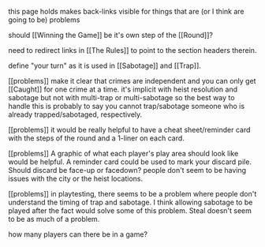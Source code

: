 this page holds makes back-links visible for things that are (or I think are going to be) problems


should [[Winning the Game]] be it's own step of the [[Round]]?

need to redirect links in [[The Rules]] to point to the section headers therein.

define "your turn" as it is used in [[Sabotage]] and [[Trap]].

[[problems]] make it clear that crimes are independent and you can only get [[Caught]] for one crime at a time. it's implicit with heist resolution and sabotage but not with multi-trap or multi-sabotage so the best way to handle this is probably to say you cannot trap/sabotage someone who is already trapped/sabotaged, respectively.

[[problems]] it would be really helpful to have a cheat sheet/reminder card with the steps of the round and a 1-liner on each card. 

[[problems]] A graphic of what each player's play area should look like would be helpful. A reminder card could be used to mark your discard pile. Should discard be face-up or facedown? people don't seem to be having issues with the city or the heist locations.

[[problems]] in playtesting, there seems to be a problem where people don't understand the timing of trap and sabotage. I think allowing sabotage to be played after the fact would solve some of this problem. Steal doesn't seem to be as much of a problem.




how many players can there be in a game?
